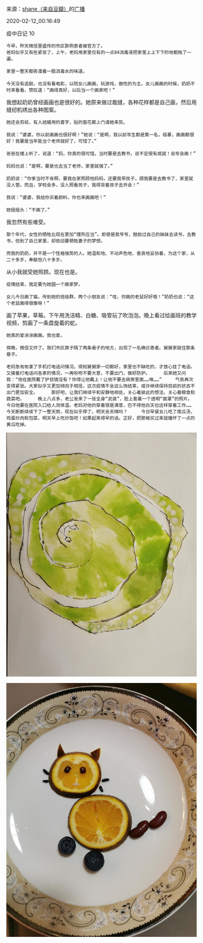 来源：[shane（来自豆瓣）](https://www.douban.com/people/37164735/)的[广播](https://www.douban.com/people/37164735/status/2805349079/)


2020-02-12_00:16:49


疫中日记 10

    今早，昨天微信里盛传的市区那例患者被官方了。
    爸妈似乎又有些紧张了，上午，老妈用家里仅有的一点84消毒液把家里上上下下的地都拖了一遍。

    家里一整天都弥漫着一股消毒水的味道。

    今天没有追剧，也没有看电影，以陪女儿画画，玩游戏，做吃的为主。女儿画画的时候，奶奶不时来看看，赞叹道：“画得真好，以后当一个画家吧！”
    
我想起奶奶曾经画画也是很好的。她原来做过裁缝，各种花样都是自己画，然后用缝纫机绣出各种图案。

    她还会剪纸，有人结婚用的喜字，贴的窗花都上门请她来剪。

    我说：“婆婆，你以前画画也很好啊！”她说：“是啊，我以前写生都是第一名，临摹，画画都很好！我要是当年能当个老师就好了，可惜了。”

    爸爸在楼上听了，说道：“妈，你真的很可惜，当时要是去教书，说不定很有成就！会写会画！”

    妈妈也说：“是啊，要是也去当了老师，家里就强了。”

    奶奶说：“你爹当时不肯啊，要我在家照顾他妈妈，还要我带孩子，顺我要是去教书了，家里就没人管。而且，学校会多，没人照看孩子，我得背着孩子去开会！”

    我说：“婆婆，我给你买着颜料，你也来画画吧！”

    她摇摇头：“不画了。”

   我忽然有些难受。

    那个年代，女性的牺牲比现在更加“理所应当”。即使是我爷爷，鼓励过自己的妹妹去读书，去教书，但到了自己家里，却依旧要牺牲妻子的梦想。

    而我的奶奶，并不是一个性格强势的人。她温和地、不动声色地、善良地妥协着，为这个家，从二十多岁，奉献但八十多岁。

   从小我就受她照顾。现在也是。

    疫情结束，我定要为她圆一个画家梦。

    女儿今日画了猫，传到她的班级群，两个小朋友说：“哇，你画的老鼠好好哦！”奶奶也说：“这个老鼠画得很像呀！”

   画了苹果，草莓。下午用洗洁精、白糖、吸管玩了吹泡泡。晚上看过绘画班的教学视频，剪画了一条盘旋着的蛇。

    她真的爱涂涂画画。我也爱。

    傍晚，微信又炸了。我们市区房子隔了两条巷子的地方，出现了一名确诊患者。舅舅家就住那条巷子。

    老妈急匆匆拿了手机打电话问情况。得知舅舅家一切都好，家里也不缺吃的，才放心挂了电话。又接着打电话问各家的情况，一再吩咐不要大意，不要出门，做好防护。     后来她又问我：“他在医院戴了护目镜没有？你得让他戴上！让他不要去病房里面……唉……”     气氛再次变得紧张。大家似乎又更加倾向于相信，这次疫情不会这么快结束，或许继续保持目前的状态不出门更加安全。     那好吧，让我们继续平和安静地相处，关心着彼此的想法，关心着粮食和蔬菜吧。     晚上八点多，老公发来了一张全身“武装”，脸上套着一个透明“面罩”的照片。     今日他要在医院入口给人测体温。老妈对他的穿着很是满意，巴不得他白天也这样穿着工作……     今天断断续续下了一整天雨，现在似乎停了。明天会天晴吗？     今日早餐女儿吃了南瓜汤，鸡蛋炒肉和包菜，明天早上吃炒饭吧！如果起来得早的话。正好，把那根买过来就撞坏了一点的黄瓜吃掉。
![](./pic/2020-02-12_00:16:49-shane的广播1.jpg)  

![](./pic/2020-02-12_00:16:49-shane的广播2.jpg)  

